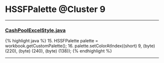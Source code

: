 # HSSFPalette @Cluster 9

***

### [CashPoolExcelStyle.java](https://searchcode.com/codesearch/view/99946830/)
{% highlight java %}
15. HSSFPalette palette = workbook.getCustomPalette();
16. palette.setColorAtIndex((short) 9, (byte) (220), (byte) (240), (byte) (138));
{% endhighlight %}

***

